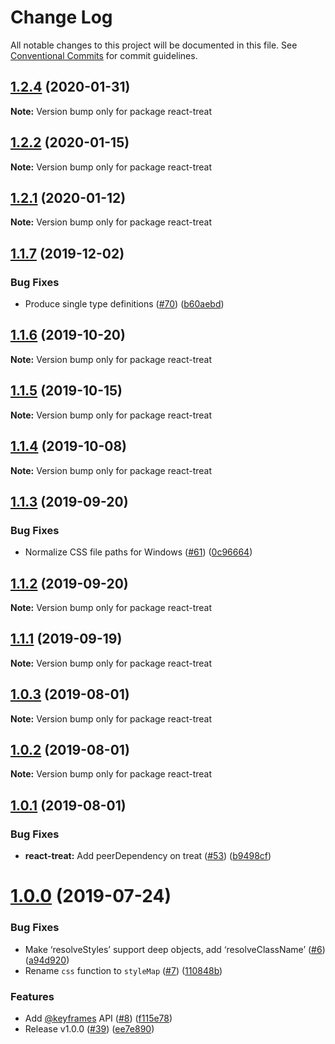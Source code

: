 # Change Log

All notable changes to this project will be documented in this file.
See [Conventional Commits](https://conventionalcommits.org) for commit guidelines.

## [1.2.4](https://github.com/seek-oss/treat/tree/master/packages/react-treat/compare/v1.2.3...v1.2.4) (2020-01-31)

**Note:** Version bump only for package react-treat





## [1.2.2](https://github.com/seek-oss/treat/tree/master/packages/react-treat/compare/v1.2.1...v1.2.2) (2020-01-15)

**Note:** Version bump only for package react-treat





## [1.2.1](https://github.com/seek-oss/treat/tree/master/packages/react-treat/compare/v1.2.0...v1.2.1) (2020-01-12)

**Note:** Version bump only for package react-treat





## [1.1.7](https://github.com/seek-oss/treat/tree/master/packages/react-treat/compare/v1.1.6...v1.1.7) (2019-12-02)


### Bug Fixes

* Produce single type definitions ([#70](https://github.com/seek-oss/treat/tree/master/packages/react-treat/issues/70)) ([b60aebd](https://github.com/seek-oss/treat/tree/master/packages/react-treat/commit/b60aebd))





## [1.1.6](https://github.com/seek-oss/treat/tree/master/packages/react-treat/compare/v1.1.5...v1.1.6) (2019-10-20)

**Note:** Version bump only for package react-treat





## [1.1.5](https://github.com/seek-oss/treat/tree/master/packages/react-treat/compare/v1.1.4...v1.1.5) (2019-10-15)

**Note:** Version bump only for package react-treat





## [1.1.4](https://github.com/seek-oss/treat/tree/master/packages/react-treat/compare/v1.1.3...v1.1.4) (2019-10-08)

**Note:** Version bump only for package react-treat





## [1.1.3](https://github.com/seek-oss/treat/tree/master/packages/react-treat/compare/v1.1.2...v1.1.3) (2019-09-20)


### Bug Fixes

* Normalize CSS file paths for Windows ([#61](https://github.com/seek-oss/treat/tree/master/packages/react-treat/issues/61)) ([0c96664](https://github.com/seek-oss/treat/tree/master/packages/react-treat/commit/0c96664))





## [1.1.2](https://github.com/seek-oss/treat/tree/master/packages/react-treat/compare/v1.1.1...v1.1.2) (2019-09-20)

**Note:** Version bump only for package react-treat





## [1.1.1](https://github.com/seek-oss/treat/tree/master/packages/react-treat/compare/v1.1.0...v1.1.1) (2019-09-19)

**Note:** Version bump only for package react-treat





## [1.0.3](https://github.com/seek-oss/treat/tree/master/packages/react-treat/compare/v1.0.2...v1.0.3) (2019-08-01)

**Note:** Version bump only for package react-treat





## [1.0.2](https://github.com/seek-oss/treat/tree/master/packages/react-treat/compare/v1.0.1...v1.0.2) (2019-08-01)

**Note:** Version bump only for package react-treat





## [1.0.1](https://github.com/seek-oss/treat/tree/master/packages/react-treat/compare/v1.0.0...v1.0.1) (2019-08-01)


### Bug Fixes

* **react-treat:** Add peerDependency on treat ([#53](https://github.com/seek-oss/treat/tree/master/packages/react-treat/issues/53)) ([b9498cf](https://github.com/seek-oss/treat/tree/master/packages/react-treat/commit/b9498cf))





# [1.0.0](https://github.com/seek-oss/treat/tree/master/packages/react-treat/compare/v1.0.0-beta.2...v1.0.0) (2019-07-24)


### Bug Fixes

* Make ‘resolveStyles’ support deep objects, add ‘resolveClassName’ ([#6](https://github.com/seek-oss/treat/tree/master/packages/react-treat/issues/6)) ([a94d920](https://github.com/seek-oss/treat/tree/master/packages/react-treat/commit/a94d920))
* Rename `css` function to `styleMap` ([#7](https://github.com/seek-oss/treat/tree/master/packages/react-treat/issues/7)) ([110848b](https://github.com/seek-oss/treat/tree/master/packages/react-treat/commit/110848b))


### Features

* Add [@keyframes](https://github.com/keyframes) API ([#8](https://github.com/seek-oss/treat/tree/master/packages/react-treat/issues/8)) ([f115e78](https://github.com/seek-oss/treat/tree/master/packages/react-treat/commit/f115e78))
* Release v1.0.0 ([#39](https://github.com/seek-oss/treat/tree/master/packages/react-treat/issues/39)) ([ee7e890](https://github.com/seek-oss/treat/tree/master/packages/react-treat/commit/ee7e890))
